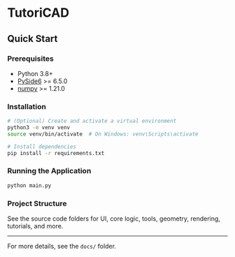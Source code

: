 # TutoriCAD

## Quick Start

### Prerequisites

- Python 3.8+
- [PySide6](https://pypi.org/project/PySide6/) >= 6.5.0
- [numpy](https://pypi.org/project/numpy/) >= 1.21.0

### Installation

```bash
# (Optional) Create and activate a virtual environment
python3 -m venv venv
source venv/bin/activate  # On Windows: venv\Scripts\activate

# Install dependencies
pip install -r requirements.txt
```

### Running the Application

```bash
python main.py
```

### Project Structure

See the source code folders for UI, core logic, tools, geometry, rendering, tutorials, and more.

---

For more details, see the `docs/` folder.
